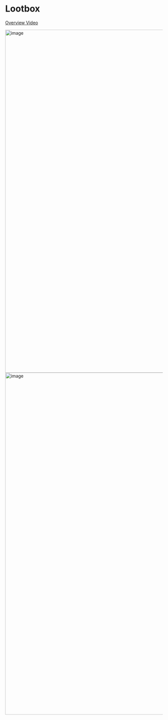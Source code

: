 # Lootbox 

[Overview Video](https://drive.google.com/file/d/1kM8IeodBU4TMKoZrt4kHuFSqAzBcJmFO/view?usp=sharing)

<img width="1092" alt="image" src="https://user-images.githubusercontent.com/96885027/235134506-a2e81013-91f8-4407-bec1-cd4f59dfdbf6.png">

<img width="1089" alt="image" src="https://user-images.githubusercontent.com/96885027/235134812-dbea9566-eb6d-4f96-aa7b-094cf455f632.png">
